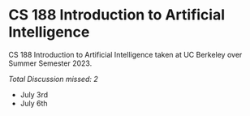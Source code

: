 # CS 188 Introduction to Artificial Intelligence
CS 188 Introduction to Artificial Intelligence taken at UC Berkeley over Summer Semester 2023.

*Total Discussion missed: 2*
- July 3rd
- July 6th